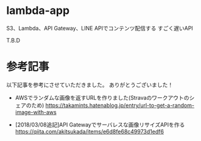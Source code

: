 # lambda-app

S3、Lambda、API Gateway、LINE APIでコンテンツ配信する
すごく遅いAPI

T.B.D


# 参考記事

以下記事を参考にさせていただきました。
ありがとうございました！


* AWSでランダムな画像を返すURLを作りました(Stravaのワークアウトのシェアのため)
https://takamints.hatenablog.jp/entry/url-to-get-a-random-image-with-aws

* [2018/03/08追記]API Gatewayでサーバレスな画像リサイズAPIを作る
https://qiita.com/akitsukada/items/e6d8fe68c49973d1edf6
